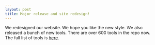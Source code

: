 ```yaml
---
layout: post
title: Major release and site redesign!
---
```


We redesigned our website. We hope you like the new style. We also released a bunch of new tools. There are over 600 tools in the repo now. The full list of tools is [here](tools.html).